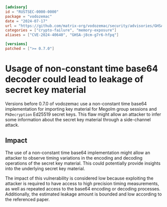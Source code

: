 ```toml
[advisory]
id = "RUSTSEC-0000-0000"
package = "vodozemac"
date = "2024-07-17"
url = "https://github.com/matrix-org/vodozemac/security/advisories/GHSA-j8cm-g7r6-hfpq"
categories = ["crypto-failure", "memory-exposure"]
aliases = ["CVE-2024-40640", "GHSA-j8cm-g7r6-hfpq"]

[versions]
patched = [">= 0.7.0"]
```

#  Usage of non-constant time base64 decoder could lead to leakage of secret key material 

Versions before 0.7.0 of vodozemac use a non-constant time base64 implementation
for importing key material for Megolm group sessions and `PkDecryption` Ed25519
secret keys. This flaw might allow an attacker to infer some information about
the secret key material through a side-channel attack.

## Impact

The use of a non-constant time base64 implementation might allow an attacker to
observe timing variations in the encoding and decoding operations of the secret
key material. This could potentially provide insights into the underlying secret
key material.

The impact of this vulnerability is considered low because exploiting the
attacker is required to have access to high precision timing measurements, as
well as repeated access to the base64 encoding or decoding processes.
Additionally, the estimated leakage amount is bounded and low according to the
referenced paper.
